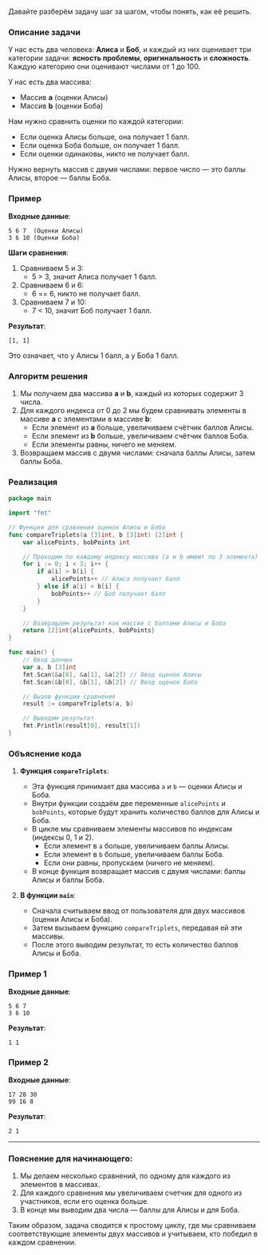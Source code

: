 Давайте разберём задачу шаг за шагом, чтобы понять, как её решить.

### Описание задачи

У нас есть два человека: **Алиса** и **Боб**, и каждый из них оценивает три категории задачи: **ясность проблемы**, **оригинальность** и **сложность**. Каждую категорию они оценивают числами от 1 до 100.

У нас есть два массива:
- Массив **a** (оценки Алисы)
- Массив **b** (оценки Боба)

Нам нужно сравнить оценки по каждой категории:
- Если оценка Алисы больше, она получает 1 балл.
- Если оценка Боба больше, он получает 1 балл.
- Если оценки одинаковы, никто не получает балл.

Нужно вернуть массив с двумя числами: первое число — это баллы Алисы, второе — баллы Боба.

### Пример

**Входные данные**:
```
5 6 7  (Оценки Алисы)
3 6 10 (Оценки Боба)
```

**Шаги сравнения**:
1. Сравниваем 5 и 3:
   - 5 > 3, значит Алиса получает 1 балл.
2. Сравниваем 6 и 6:
   - 6 == 6, никто не получает балл.
3. Сравниваем 7 и 10:
   - 7 < 10, значит Боб получает 1 балл.

**Результат**:
```
[1, 1]
```
Это означает, что у Алисы 1 балл, а у Боба 1 балл.

### Алгоритм решения

1. Мы получаем два массива **a** и **b**, каждый из которых содержит 3 числа.
2. Для каждого индекса от 0 до 2 мы будем сравнивать элементы в массиве **a** с элементами в массиве **b**:
   - Если элемент из **a** больше, увеличиваем счётчик баллов Алисы.
   - Если элемент из **b** больше, увеличиваем счётчик баллов Боба.
   - Если элементы равны, ничего не меняем.
3. Возвращаем массив с двумя числами: сначала баллы Алисы, затем баллы Боба.

### Реализация

```go
package main

import "fmt"

// Функция для сравнения оценок Алисы и Боба
func compareTriplets(a [3]int, b [3]int) [2]int {
	var alicePoints, bobPoints int

	// Проходим по каждому индексу массива (a и b имеют по 3 элемента)
	for i := 0; i < 3; i++ {
		if a[i] > b[i] {
			alicePoints++ // Алиса получает балл
		} else if a[i] < b[i] {
			bobPoints++ // Боб получает балл
		}
	}

	// Возвращаем результат как массив с баллами Алисы и Боба
	return [2]int{alicePoints, bobPoints}
}

func main() {
	// Ввод данных
	var a, b [3]int
	fmt.Scan(&a[0], &a[1], &a[2]) // Ввод оценок Алисы
	fmt.Scan(&b[0], &b[1], &b[2]) // Ввод оценок Боба

	// Вызов функции сравнения
	result := compareTriplets(a, b)

	// Выводим результат
	fmt.Println(result[0], result[1])
}
```

### Объяснение кода

1. **Функция `compareTriplets`**:
   - Эта функция принимает два массива `a` и `b` — оценки Алисы и Боба.
   - Внутри функции создаём две переменные `alicePoints` и `bobPoints`, которые будут хранить количество баллов для Алисы и Боба.
   - В цикле мы сравниваем элементы массивов по индексам (индексы 0, 1 и 2).
     - Если элемент в `a` больше, увеличиваем баллы Алисы.
     - Если элемент в `b` больше, увеличиваем баллы Боба.
     - Если они равны, пропускаем (ничего не меняем).
   - В конце функция возвращает массив с двумя числами: баллы Алисы и баллы Боба.

2. **В функции `main`**:
   - Сначала считываем ввод от пользователя для двух массивов (оценки Алисы и Боба).
   - Затем вызываем функцию `compareTriplets`, передавая ей эти массивы.
   - После этого выводим результат, то есть количество баллов Алисы и Боба.

### Пример 1

**Входные данные**:
```
5 6 7
3 6 10
```

**Результат**:
```
1 1
```

### Пример 2

**Входные данные**:
```
17 28 30
99 16 8
```

**Результат**:
```
2 1
```

---

### Пояснение для начинающего:

1. Мы делаем несколько сравнений, по одному для каждого из элементов в массивах.
2. Для каждого сравнения мы увеличиваем счетчик для одного из участников, если его оценка больше.
3. В конце мы выводим два числа — баллы для Алисы и для Боба.

Таким образом, задача сводится к простому циклу, где мы сравниваем соответствующие элементы двух массивов и учитываем, кто победил в каждом сравнении.